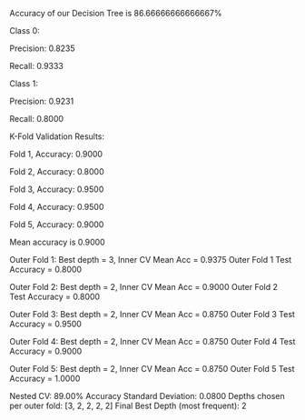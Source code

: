 Accuracy of our Decision Tree is 86.66666666666667%

Class 0:

  Precision: 0.8235
  
  Recall:    0.9333

Class 1:

  Precision: 0.9231

  Recall:    0.8000

K-Fold Validation Results:

Fold 1, Accuracy: 0.9000

Fold 2, Accuracy: 0.8000

Fold 3, Accuracy: 0.9500

Fold 4, Accuracy: 0.9500

Fold 5, Accuracy: 0.9000

Mean accuracy is 0.9000

Outer Fold 1: Best depth = 3, Inner CV Mean Acc = 0.9375
   Outer Fold 1 Test Accuracy = 0.8000

Outer Fold 2: Best depth = 2, Inner CV Mean Acc = 0.9000
   Outer Fold 2 Test Accuracy = 0.8000

Outer Fold 3: Best depth = 2, Inner CV Mean Acc = 0.8750
   Outer Fold 3 Test Accuracy = 0.9500

Outer Fold 4: Best depth = 2, Inner CV Mean Acc = 0.8750
   Outer Fold 4 Test Accuracy = 0.9000

Outer Fold 5: Best depth = 2, Inner CV Mean Acc = 0.8750
   Outer Fold 5 Test Accuracy = 1.0000


Nested CV: 89.00% Accuracy
Standard Deviation: 0.0800
Depths chosen per outer fold: [3, 2, 2, 2, 2]
Final Best Depth (most frequent): 2
